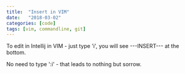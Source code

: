 ```yaml
---
title:  "Insert in VIM"
date:   "2018-03-02"
categories: [code]
tags: [vim, commandline, git]
---
```


To edit in Intellij in VIM -  just type 'i', you will see ---INSERT--- at the bottom.

No need to type ':i' - that leads to nothing but sorrow. 
